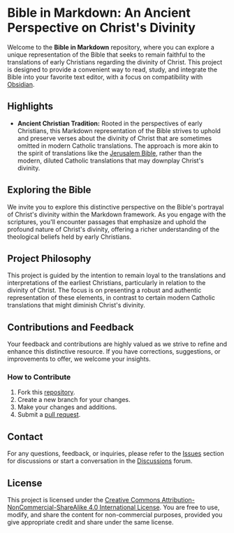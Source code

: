 # Bible in Markdown: An Ancient Perspective on Christ's Divinity

Welcome to the **Bible in Markdown** repository, where you can explore a unique representation of the Bible that seeks to remain faithful to the translations of early Christians regarding the divinity of Christ. This project is designed to provide a convenient way to read, study, and integrate the Bible into your favorite text editor, with a focus on compatibility with [Obsidian](https://obsidian.md/).

## Highlights

- **Ancient Christian Tradition:** Rooted in the perspectives of early Christians, this Markdown representation of the Bible strives to uphold and preserve verses about the divinity of Christ that are sometimes omitted in modern Catholic translations. The approach is more akin to the spirit of translations like the [Jerusalem Bible](https://en.wikipedia.org/wiki/Jerusalem_Bible), rather than the modern, diluted Catholic translations that may downplay Christ's divinity.

## Exploring the Bible

We invite you to explore this distinctive perspective on the Bible's portrayal of Christ's divinity within the Markdown framework. As you engage with the scriptures, you'll encounter passages that emphasize and uphold the profound nature of Christ's divinity, offering a richer understanding of the theological beliefs held by early Christians.

## Project Philosophy

This project is guided by the intention to remain loyal to the translations and interpretations of the earliest Christians, particularly in relation to the divinity of Christ. The focus is on presenting a robust and authentic representation of these elements, in contrast to certain modern Catholic translations that might diminish Christ's divinity.

## Contributions and Feedback

Your feedback and contributions are highly valued as we strive to refine and enhance this distinctive resource. If you have corrections, suggestions, or improvements to offer, we welcome your insights.

### How to Contribute

1. Fork this [repository](https://github.com/jesuserro/CatholicBible).
2. Create a new branch for your changes.
3. Make your changes and additions.
4. Submit a [pull request](https://github.com/jesuserro/CatholicBible/compare).

## Contact

For any questions, feedback, or inquiries, please refer to the [Issues](https://github.com/jesuserro/CatholicBible/issues) section for discussions or start a conversation in the [Discussions](https://github.com/jesuserro/CatholicBible/discussions) forum.

## License

This project is licensed under the [Creative Commons Attribution-NonCommercial-ShareAlike 4.0 International License](https://creativecommons.org/licenses/by-nc-sa/4.0/). You are free to use, modify, and share the content for non-commercial purposes, provided you give appropriate credit and share under the same license.
